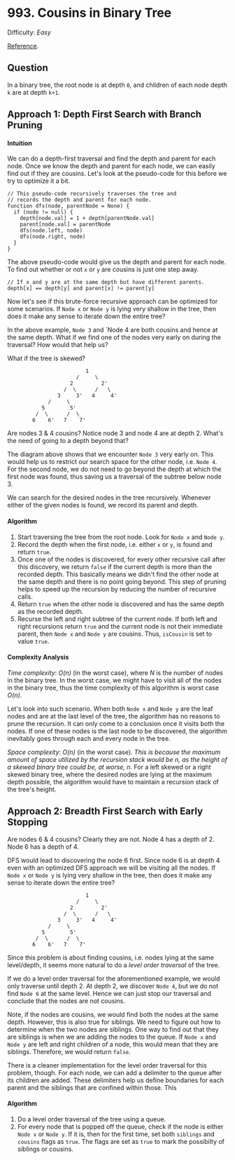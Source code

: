 # 993. Cousins in Binary Tree
Difficulty: _Easy_

[Reference](https://leetcode.com/problems/cousins-in-binary-tree/).

## Question
In a binary tree, the root node is at depth `0`, and children of each node depth `k` are at depth `k+1`.

## Approach 1: Depth First Search with Branch Pruning
#### Intuition
We can do a depth-first traversal and find the depth and parent for each node. Once we know the depth and parent for each node, we can easily find out if they are cousins. Let's look at the pseudo-code for this before we try to optimize it a bit.
```
// This pseudo-code recursively traverses the tree and
// records the depth and parent for each node.
function dfs(node, parentNode = None) {
  if (node != null) {
    depth[node.val] = 1 + depth[parentNode.val]
    parent[node.val] = parentNode
    dfs(node.left, node)
    dfs(node.right, node)
  }
}
```

The above pseudo-code would give us the depth and parent for each node. To find out whether or not `x` or `y` are cousins is just one step away.
```
// If x and y are at the same depth but have different parents.
depth[x] == depth[y] and parent[x] != parent[y]
```

Now let's see if this brute-force recursive approach can be optimized for some scenarios.
  If `Node x` or `Node y` is lying very shallow in the tree, then does it make any sense to iterate down the entire tree?

In the above example, `Node 3` and `Node 4 are both cousins and hence at the same depth. What if we find one of the nodes very early on during the traversal?
How would that help us?

What if the tree is skewed?
```
                         1
                      /     \
                    2         2'
                  /  \      /   \
                3     3'   4     4'
             /     \
           5        5'
         /  \      /  \
        6    6'   7    7'
```
Are nodes 3 & 4 cousins?
Notice node 3 and node 4 are at depth 2. What's the need of going to a depth beyond that?

The diagram above shows that we encounter `Node 3` very early on. This would help us to restrict our search space for the other node, i.e. `Node 4`. For the second node, we do not need to go beyond the depth at which the first node was found, thus saving us a traversal of the subtree below node 3.

We can search for the desired nodes in the tree recursively. Whenever either of the given nodes is found, we record its parent and depth. 

#### Algorithm
1. Start traversing the tree from the root node. Look for `Node x` and `Node y`.
2. Record the depth when the first node, i.e. either `x` or `y`, is found and return `true`.
3. Once one of the nodes is discovered, for every other recursive call after this discovery, we return `false` if the current depth is more than the recorded depth. This basically means we didn't find the other node at the same depth and there is no point going beyond. This step of pruning helps to speed up the recursion by reducing the number of recursive calls.
4. Return `true` when the other node is discovered and has the same depth as the recorded depth.
5. Recurse the left and right subtree of the current node. If both left and right recursions return `true` and the current node is not their immediate parent, then `Node x` and `Node y` are cousins. Thus, `isCousin` is set to value `true`.

#### Complexity Analysis
*Time complexity*: _O(n)_ (in the worst case), where _N_ is the number of nodes in the binary tree. In the worst case, we might have to visit all of the nodes in the binary tree, thus the time complexity of this algorithm is worst case _O(n)_.

Let's look into such scenario. When both `Node x` and `Node y` are the leaf nodes and are at the last level of the tree, the algorithm has no reasons to prune the recursion. It can only come to a conclusion once it visits both the nodes. If one of these nodes is the last node to be discovered, the algorithm inevitably goes through each and every node in the tree.

*Space complexity*: _O(n)_ (in the worst case). *This is because the maximum amount of space utilized by the recursion stack would be _n_, as the height of a skewed binary tree could be, at worse, _n_.* For a left skewed or a right skewed binary tree, where the desired nodes are lying at the maximum depth possible, the algorithm would have to maintain a recursion stack of the tree's height. 

## Approach 2: Breadth First Search with Early Stopping
Are nodes 6 & 4 cousins?
Clearly they are not. Node 4 has a depth of 2. Node 6 has a depth of 4.

DFS would lead to discovering the node 6 first. Since node 6 is at depth 4 even with an optimized DFS approach we will be visiting all the nodes.
  If `Node x` or `Node y` is lying very shallow in the tree, then does it make any sense to iterate down the entire tree?
```
                         1
                      /     \
                    2         2'
                  /  \      /   \
                3     3'   4     4'
             /     \
           5        5'
         /  \      /  \
        6    6'   7    7'
```
Since this problem is about finding cousins, i.e. nodes lying at the same level/depth, it seems more natural to do a *level order traversal* of the tree.

If we do a level order traversal for the aforementioned example, we would only traverse until depth 2. At depth 2, we discover `Node 4`, but we do not find `Node 6` at the same level. Hence we can just stop our traversal and conclude that the nodes are not cousins.

Note, if the nodes are cousins, we would find both the nodes at the same depth. However, this is also true for siblings. We need to figure out how to determine when the two nodes are siblings. One way to find out that they are siblings is when we are adding the nodes to the queue. If `Node x` and `Node y` are left and right children of a node, this would mean that they are siblings. Therefore, we would return `false`.

There is a cleaner implementation for the level order traversal for this problem, though. For each node, we can add a delimiter to the queue after its children are added. These delimiters help us define boundaries for each parent and the siblings that are confined within those. This 

#### Algorithm
1. Do a level order traversal of the tree using a queue.
2. For every node that is popped off the queue, check if the node is either `Node x` or `Node y`. If it is, then for the first time, set both `siblings` and `cousins` flags as `true`. The flags are set as `true` to mark the possibilty of siblings or cousins.